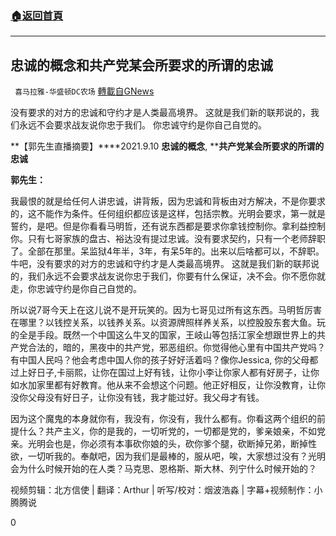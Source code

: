 ###  [:house:返回首頁](https://github.com/ourhimalayas/txt)
---


## 忠诚的概念和共产党某会所要求的所谓的忠诚
` 喜马拉雅-华盛顿DC农场` [轉載自GNews](https://gnews.org/zh-hans/1535779/)

没有要求的对方的忠诚和守约才是人类最高境界。 这就是我们新的联邦说的，我们永远不会要求战友说你忠于我们。 你忠诚守约是你自己自觉的。

**【郭先生直播摘要】****2021.9.10 ****忠诚的概念****, ****共产党某会所要求的所谓的忠诚**

**郭先生：**

我最恨的就是给任何人讲忠诚，讲背叛，因为忠诚和背板由对方解决，不是你要求的，这不能作为条件。任何组织都应该是这样，包括宗教。光明会要求，第一就是誓约，是吧。但是你看看马明哲，还有说东西都是要求你拿钱控制你。拿利益控制你。只有七哥家族的盘古、裕达没有提过忠诚。没有要求契约，只有一个老师辞职了。全部在那里。呆监狱4年半，3年，有呆5年的。出来以后啥都可以，不辞职。牛吧，没有要求的对方的忠诚和守约才是人类最高境界。 这就是我们新的联邦说的，我们永远不会要求战友说你忠于我们，你要有什么保证，决不会。你不愿你就走，你忠诚守约是你自己自觉的。

所以说7哥今天上在这儿说不是开玩笑的。因为七哥见过所有这东西。马明哲厉害在哪里？以钱控关系，以钱养关系。以资源牌照样养关系，以控股股东套大鱼。玩的全是手段。既然一个中国这么牛叉的国家，王岐山等包括江家全想跟世界上的共产党合法的，暗的，黑夜中的共产党，邪恶组织。你觉得他心里有中国共产党吗？有中国人民吗？他会考虑中国人你的孩子好好活着吗？像你Jessica, 你的父母都过上好日子,卡丽熙，让你在国过上好有钱，让你小李让你家人都有好房子，让你如水加家里都有好教育。他从来不会想这个问题。他正好相反，让你没教育，让你没你父母没有好日子，让你没有钱，我才能过好。我父母才有钱。

因为这个魔鬼的本身就你有，我没有，你没有，我什么都有。你看这两个组织的前提什么？共产主义，你的是我的，一切听党的，一切都是党的，爹亲娘亲，不如党亲。光明会也是，你必须有本事砍你娘的头，砍你爹个腿，砍断掉兄弟，断掉性欲，一切听我的。奉献吧，因为我们是最棒的，服从吧，唉，大家想过没有？光明会为什么时候开始的在人类？马克思、恩格斯、斯大林、列宁什么时候开始的？

视频剪辑：北方信使 | 翻译：Arthur | 听写/校对：烟波浩淼 | 字幕+视频制作：小腾腾说

0
